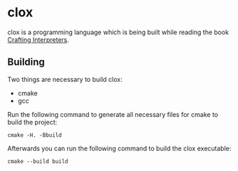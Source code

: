 # clox

clox is a programming language which is being built while reading the book [Crafting Interpreters](https://craftinginterpreters.com).

## Building

Two things are necessary to build clox:

- cmake
- gcc

Run the following command to generate all necessary files for cmake to build the project:

```
cmake -H. -Bbuild
```

Afterwards you can run the following command to build the clox executable:

```
cmake --build build
```
